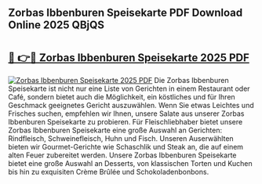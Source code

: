 ## Zorbas Ibbenburen Speisekarte PDF Download Online 2025 QBjQS

# <h2><a href="http://gc5tj4x.nevu.top/?p=Zorbas+Ibbenburen+Speisekarte">🔗 👉🔴 Zorbas Ibbenburen Speisekarte 2025 PDF</a></h2>

[![Zorbas Ibbenburen Speisekarte 2025 PDF](https://i.imgur.com/dBaPXMq.png)](http://gc5tj4x.nevu.top/?p=Zorbas+Ibbenburen+Speisekarte)
Die Zorbas Ibbenburen Speisekarte ist nicht nur eine Liste von Gerichten in einem Restaurant oder Café, sondern bietet auch die Möglichkeit, ein köstliches und für Ihren Geschmack geeignetes Gericht auszuwählen. Wenn Sie etwas Leichtes und Frisches suchen, empfehlen wir Ihnen, unsere Salate aus unserer Zorbas Ibbenburen Speisekarte zu probieren. Für Fleischliebhaber bietet unsere Zorbas Ibbenburen Speisekarte eine große Auswahl an Gerichten: Rindfleisch, Schweinefleisch, Huhn und Fisch. Unseren Auserwählten bieten wir Gourmet-Gerichte wie Schaschlik und Steak an, die auf einem alten Feuer zubereitet werden. Unsere Zorbas Ibbenburen Speisekarte bietet eine große Auswahl an Desserts, von klassischen Torten und Kuchen bis hin zu exquisiten Crème Brûlée und Schokoladenbonbons.
